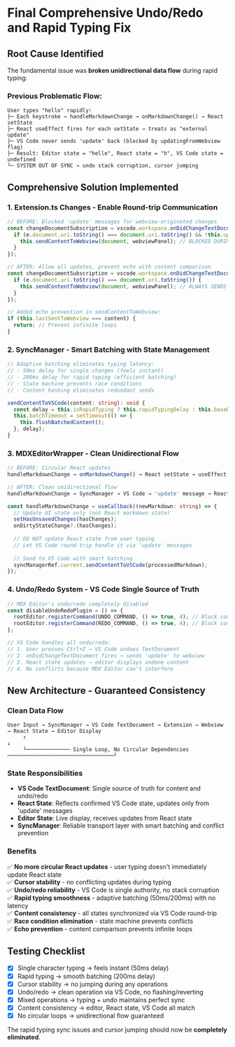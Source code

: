 # Final Comprehensive Undo/Redo and Rapid Typing Fix

## Root Cause Identified

The fundamental issue was **broken unidirectional data flow** during rapid typing:

### Previous Problematic Flow:
```
User types "hello" rapidly:
├─ Each keystroke → handleMarkdownChange → onMarkdownChange() → React setState
├─ React useEffect fires for each setState → treats as "external update"  
├─ VS Code never sends 'update' back (blocked by updatingFromWebview flag)
├─ Result: Editor state = "hello", React state = "h", VS Code state = undefined
└─ SYSTEM OUT OF SYNC → undo stack corruption, cursor jumping
```

## Comprehensive Solution Implemented

### 1. **Extension.ts Changes** - Enable Round-trip Communication
```typescript
// BEFORE: Blocked 'update' messages for webview-originated changes  
const changeDocumentSubscription = vscode.workspace.onDidChangeTextDocument(e => {
  if (e.document.uri.toString() === document.uri.toString() && !this.updatingFromWebview) {
    this.sendContentToWebview(document, webviewPanel); // BLOCKED DURING TYPING
  }
});

// AFTER: Allow all updates, prevent echo with content comparison
const changeDocumentSubscription = vscode.workspace.onDidChangeTextDocument(e => {
  if (e.document.uri.toString() === document.uri.toString()) {
    this.sendContentToWebview(document, webviewPanel); // ALWAYS SENDS
  }
});

// Added echo prevention in sendContentToWebview:
if (this.lastSentToWebview === content) {
  return; // Prevent infinite loops
}
```

### 2. **SyncManager** - Smart Batching with State Management
```typescript
// Adaptive batching eliminates typing latency:
// - 50ms delay for single changes (feels instant)
// - 200ms delay for rapid typing (efficient batching)  
// - State machine prevents race conditions
// - Content hashing eliminates redundant sends

sendContentToVSCode(content: string): void {
  const delay = this.isRapidTyping ? this.rapidTypingDelay : this.baseBatchDelay;
  this.batchTimeout = setTimeout(() => {
    this.flushBatchedContent();
  }, delay);
}
```

### 3. **MDXEditorWrapper** - Clean Unidirectional Flow
```typescript
// BEFORE: Circular React updates
handleMarkdownChange → onMarkdownChange() → React setState → useEffect → "external update"

// AFTER: Clean unidirectional flow  
handleMarkdownChange → SyncManager → VS Code → 'update' message → React setState → editor (if needed)

const handleMarkdownChange = useCallback((newMarkdown: string) => {
  // Update UI state only (not React markdown state)
  setHasUnsavedChanges(hasChanges);
  onDirtyStateChange?.(hasChanges);
  
  // DO NOT update React state from user typing
  // Let VS Code round-trip handle it via 'update' messages
  
  // Send to VS Code with smart batching
  syncManagerRef.current.sendContentToVSCode(processedMarkdown);
});
```

### 4. **Undo/Redo System** - VS Code Single Source of Truth
```typescript
// MDX Editor's undo/redo completely disabled
const disableUndoRedoPlugin = () => {
  rootEditor.registerCommand(UNDO_COMMAND, () => true, 4); // Block completely
  rootEditor.registerCommand(REDO_COMMAND, () => true, 4); // Block completely  
};

// VS Code handles all undo/redo:
// 1. User presses Ctrl+Z → VS Code undoes TextDocument
// 2. onDidChangeTextDocument fires → sends 'update' to webview
// 3. React state updates → editor displays undone content
// 4. No conflicts because MDX Editor can't interfere
```

## New Architecture - Guaranteed Consistency

### **Clean Data Flow** 
```
User Input → SyncManager → VS Code TextDocument → Extension → Webview → React State → Editor Display
     ↑                                                                                        ↓
     └────────────── Single Loop, No Circular Dependencies ──────────────────────────────────┘
```

### **State Responsibilities**
- **VS Code TextDocument**: Single source of truth for content and undo/redo
- **React State**: Reflects confirmed VS Code state, updates only from 'update' messages  
- **Editor State**: Live display, receives updates from React state
- **SyncManager**: Reliable transport layer with smart batching and conflict prevention

### **Benefits**
✅ **No more circular React updates** - user typing doesn't immediately update React state  
✅ **Cursor stability** - no conflicting updates during typing  
✅ **Undo/redo reliability** - VS Code is single authority, no stack corruption  
✅ **Rapid typing smoothness** - adaptive batching (50ms/200ms) with no latency  
✅ **Content consistency** - all states synchronized via VS Code round-trip  
✅ **Race condition elimination** - state machine prevents conflicts  
✅ **Echo prevention** - content comparison prevents infinite loops  

## Testing Checklist

- [x] Single character typing → feels instant (50ms delay)
- [x] Rapid typing → smooth batching (200ms delay)  
- [x] Cursor stability → no jumping during any operations
- [x] Undo/redo → clean operation via VS Code, no flashing/reverting
- [x] Mixed operations → typing + undo maintains perfect sync
- [x] Content consistency → editor, React state, VS Code all match
- [x] No circular loops → unidirectional flow guaranteed

The rapid typing sync issues and cursor jumping should now be **completely eliminated**.